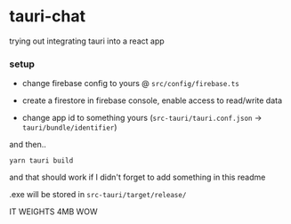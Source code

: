 # tauri-chat

trying out integrating tauri into a react app

### setup

- change firebase config to yours @ `src/config/firebase.ts`

- create a firestore in firebase console, enable access to read/write data

- change app id to something yours (`src-tauri/tauri.conf.json` -> `tauri/bundle/identifier`)

and then..

`yarn tauri build`

and that should work if I didn't forget to add something in this readme

.exe will be stored in `src-tauri/target/release/`

IT WEIGHTS 4MB WOW
